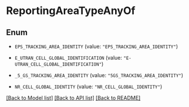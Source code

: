 # ReportingAreaTypeAnyOf

## Enum


* `EPS_TRACKING_AREA_IDENTITY` (value: `"EPS_TRACKING_AREA_IDENTITY"`)

* `E_UTRAN_CELL_GLOBAL_IDENTIFICATION` (value: `"E-UTRAN_CELL_GLOBAL_IDENTIFICATION"`)

* `_5_GS_TRACKING_AREA_IDENTITY` (value: `"5GS_TRACKING_AREA_IDENTITY"`)

* `NR_CELL_GLOBAL_IDENTITY` (value: `"NR_CELL_GLOBAL_IDENTITY"`)


[[Back to Model list]](../README.md#documentation-for-models) [[Back to API list]](../README.md#documentation-for-api-endpoints) [[Back to README]](../README.md)



